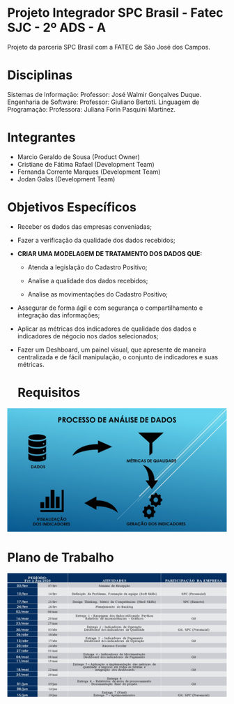 # Projeto Integrador SPC Brasil - Fatec SJC - 2º ADS - A
Projeto da parceria SPC Brasil com a FATEC de São José dos Campos. 

# Disciplinas

Sistemas de Informação: Professor: José Walmir Gonçalves Duque.
Engenharia de Software: Professor: Giuliano Bertoti.
Linguagem de Programação: Professora: Juliana Forin Pasquini Martinez.

# Integrantes 
* Marcio Geraldo de Sousa (Product Owner)
* Cristiane de Fátima Rafael (Development Team)
* Fernanda Corrente Marques (Development Team)
* Jodan Galas (Development Team)

# Objetivos Específicos 

* Receber os dados das empresas conveniadas;

* Fazer a verificação da qualidade dos dados recebidos;

* **CRIAR UMA MODELAGEM DE TRATAMENTO DOS DADOS QUE:**

    * Atenda a legislação do Cadastro Positivo;

    * Analise a qualidade dos dados recebidos;

    * Analise as movimentações do Cadastro Positivo;
 
* Assegurar de forma ágil e com segurança o compartilhamento e integração das informações;

* Aplicar as métricas dos indicadores de qualidade dos dados e indicadores de négocio nos dados selecionados;

* Fazer um Deshboard, um painel visual, que apresente de maneira centralizada e de fácil manipulação,
o conjunto de indicadores e suas métricas.


   # Requisitos
![](/imagens/requisitos.jpg)

# Plano de Trabalho
![](/imagens/plano.jpg)
